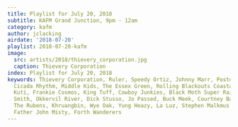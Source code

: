```yaml
---
title: Playlist for July 20, 2018
subtitle: KAFM Grand Junction, 9pm - 12am
category: kafm
author: jclacking
airdate: '2018-07-20'
playlist: 2018-07-20-kafm
image:
  src: artists/2018/thievery_corporation.jpg
  caption: Thievery Corporation
index: Playlist for July 20, 2018
keywords: Thievery Corporation, Ruler, Speedy Ortiz, Johnny Marr, Postdata, Cut Worms,
  Cicada Rhythm, Middle Kids, The Essex Green, Rolling Blackouts Coastal Fever, Femi
  Kuti, Frankie Cosmos, King Tuff, Cowboy Junkies, Black Moth Super Rainbow, Sonny
  Smith, Okkervil River, Dick Stusso, Jo Passed, Buck Meek, Courtney Barnett, Rock*a*Teens,
  The Rubens, Khruangbin, Wye Oak, Yung Heazy, La Luz, Stephen Malkmus &amp; The Jicks,
  Father John Misty, Forth Wanderers
---
```


